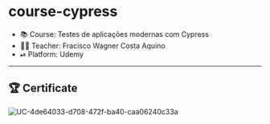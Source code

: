 # course-cypress

- 📚 Course: Testes de aplicações modernas com Cypress
- 👨‍🏫 Teacher: Fracisco Wagner Costa Aquino
- ⏯ Platform: Udemy

---
## 🏆 Certificate
![UC-4de64033-d708-472f-ba40-caa06240c33a](https://user-images.githubusercontent.com/48841463/131851917-2d1232c6-20fe-4b4a-b3fb-1cb0a5d62672.jpg)
